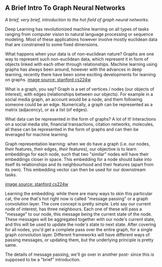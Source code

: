 
## A Brief Intro To Graph Neural Networks
*A brief, very brief, introduction to the hot field of graph neural networks.*

Deep Learning has revolutionized machine learning on all types of tasks ranging from computer vision to natural language processing or sequence modeling. Most of these applications however involve mostly euclidean data that are constrained to some fixed dimensions.

What happens when your data is of non-euclidean nature? Graphs are one way to represent such non-euclidean data, which represent it in form of objects linked with each other through relationships. Machine learning using graphs has always been around, however with the advances in deep learning, recently there have been some exciting developments for learning on graphs.
[image source: stanford cs224w](gnn_images/euclidean.png)

What is a graph, you say? Graph is a set of vertices / nodes (our objects of interest), with edges (relationships between our objects). For example in a social media graph, an account would be a node, and them following someone could be an edge. Numerically, a graph can be represented as a matrix (adjacency), or as a list (of edges).

What data can be represented in the form of graphs? A lot of it! Interactions on a social media site, financial transactions, citation networks, molecules, all these can be represented in the form of graphs and can then be leveraged for machine learning.

Graph representation learning: when we do have a graph (i.e. our nodes, their features, their edges, *their* features), our objective is to learn embeddings for each node, such that two "similar" nodes will have their embeddings closer in space. This embedding for a node should bake into itself its relationships and its neighbourhood and their features (apart from its own). This embedding vector can then be used for our downstream tasks.

[image source: stanford cs224w](gnn_images/node_rep_learning.png)

Learning the embedding: while there are many ways to skin this particular cat, the one that's hot right now is called "message passing" or a graph convolution layer. The core concept is pretty simple. Lets say our current node of interest, has three neighbours. Each one of these will pass a "message" to our node, this message being the current state of the node. These messages will be aggregated together with our node's current state, and this will be used to update the node's state to next state. After covering for all nodes, you'd get a complete pass over the entire graph, for a single graph convolution layer. Different frameworks will have different ways of passing messages, or updating them, but the underlying principle is pretty same.

The details of message passing, we'll go over in another post- since this is supposed to be a "brief" introduction.
